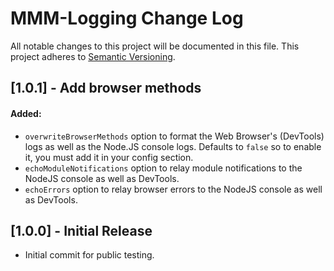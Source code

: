 # MMM-Logging Change Log
All notable changes to this project will be documented in this file.
This project adheres to [Semantic Versioning](http://semver.org/).

## [1.0.1] - Add browser methods

#### Added:
- `overwriteBrowserMethods` option to format the Web Browser's (DevTools) logs as well as the Node.JS console logs.  Defaults to `false` so to enable it, you must add it in your config section.
- `echoModuleNotifications` option to relay module notifications to the NodeJS console as well as DevTools.
- `echoErrors` option to relay browser errors to the NodeJS console as well as DevTools.

## [1.0.0] - Initial Release

* Initial commit for public testing.